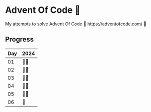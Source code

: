 # Advent Of Code :christmas_tree:

My attempts to solve Advent Of Code
:christmas_tree: https://adventofcode.com/ :christmas_tree:

## Progress
| Day | 2024|
| - | - |
| 01 | :star2::star2: |
| 02 | :star2::star2: |
| 03 | :star2::star2: |
| 04 | :star2::star2: |
| 05 | :star2::star2: |
| 06 | :star2: |